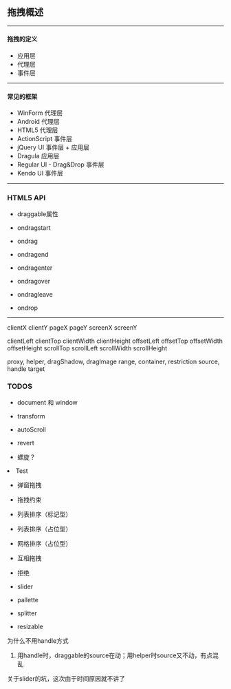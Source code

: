 ## 拖拽概述

------

#### 拖拽的定义

- 应用层
- 代理层
- 事件层

------

#### 常见的框架

- WinForm 代理层
- Android 代理层
- HTML5 代理层
- ActionScript 事件层
- jQuery UI 事件层 + 应用层
- Dragula 应用层
- Regular UI - Drag&Drop 事件层
- Kendo UI 事件层

------

### HTML5 API

- draggable属性

- ondragstart
- ondrag
- ondragend
- ondragenter
- ondragover
- ondragleave
- ondrop

------

clientX
clientY
pageX
pageY
screenX
screenY

clientLeft
clientTop
clientWidth
clientHeight
offsetLeft
offsetTop
offsetWidth
offsetHeight
scrollTop
scrollLeft
scrollWidth
scrollHeight


proxy, helper, dragShadow, dragImage
range, container, restriction
source, handle
target

### TODOS

- document 和 window
- transform
- autoScroll
- revert


- 螺旋？








<restrictDraggable></restrictDraggable>

<dragger handle={this.$refs.modalHead}>
    <div class="m-modal">
        <div class="modal_hd">
        </div>
    </div>
</dragger>

<draggable>
    <li class="efwe">Test</li>
</draggable>


- 弹窗拖拽
- 拖拽约束

- 列表排序（标记型）
- 列表排序（占位型）
- 网格排序（占位型）
- 互相拖拽
- 拒绝

- slider
- pallette
- splitter
- resizable

为什么不用handle方式
1. 用handle时，draggable的source在动；用helper时source又不动，有点混乱


关于slider的坑，这次由于时间原因就不讲了
